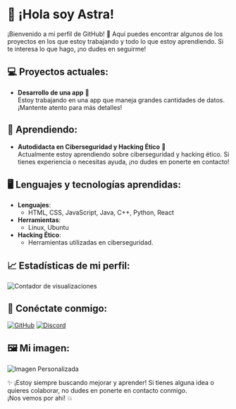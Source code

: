 # 👋 ¡Hola soy **Astra**!

¡Bienvenido a mi perfil de GitHub! 🚀 Aquí puedes encontrar algunos de los proyectos en los que estoy trabajando y todo lo que estoy aprendiendo. Si te interesa lo que hago, ¡no dudes en seguirme!

## 💻 Proyectos actuales:
- **Desarrollo de una app** 📱  
  Estoy trabajando en una app que maneja grandes cantidades de datos. ¡Mantente atento para más detalles!

## 🧠 Aprendiendo:
- **Autodidacta en Ciberseguridad y Hacking Ético** 🔐  
  Actualmente estoy aprendiendo sobre ciberseguridad y hacking ético. Si tienes experiencia o necesitas ayuda, ¡no dudes en ponerte en contacto!

## 🖥️ Lenguajes y tecnologías aprendidas:
- **Lenguajes**:
  - HTML, CSS, JavaScript, Java, C++, Python, React
- **Herramientas**:
  - Linux, Ubuntu
- **Hacking Ético**:  
  - Herramientas utilizadas en ciberseguridad.

## 📈 Estadísticas de mi perfil:
![Contador de visualizaciones](https://img.shields.io/badge/visitas-👀%20%23123456?style=for-the-badge&logo=github&color=grey) 

## 🔗 Conéctate conmigo:
[![GitHub](https://img.shields.io/badge/GitHub-x3089%20-blue?style=flat-square&logo=github&logoColor=white)](https://github.com/x3089)
[![Discord](https://img.shields.io/badge/Discord-Astra%231234-blue?style=flat-square&logo=discord&logoColor=white)](https://discord.com/users/1260165451091148905)

## 🖼️ Mi imagen:
![Imagen Personalizada](https://co.pinterest.com/pin/589408670016129616/) 

✨ ¡Estoy siempre buscando mejorar y aprender! Si tienes alguna idea o quieres colaborar, no dudes en ponerte en contacto conmigo.  
¡Nos vemos por ahí! 💥

